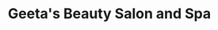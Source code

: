 ---
title: "Geeta's Beauty Salon and Spa"
url: /richmond/geetas-beauty-salon-and-spa/
shop: beauty
---